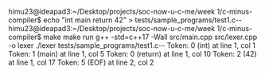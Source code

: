 himu23@ideapad3:~/Desktop/projects/soc-now-u-c-me/week 1/c-minus-compiler$ echo "int main return 42" > tests/sample_programs/test1.c--
himu23@ideapad3:~/Desktop/projects/soc-now-u-c-me/week 1/c-minus-compiler$ make
make run
g++ -std=c++17 -Wall src/main.cpp src/lexer.cpp -o lexer
./lexer tests/sample_programs/test1.c--
Token: 0 (int) at line 1, col 1
Token: 1 (main) at line 1, col 5
Token: 0 (return) at line 1, col 10
Token: 2 (42) at line 1, col 17
Token: 5 (EOF) at line 2, col 2